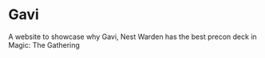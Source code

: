 # Gavi
A website to showcase why Gavi, Nest Warden has the best precon deck in Magic: The Gathering
